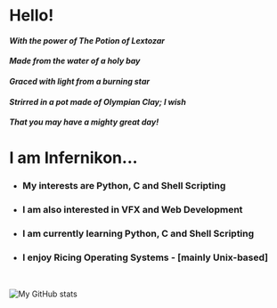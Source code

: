 <h1>Hello!</h1>
<h4><i>With the power of The Potion of Lextozar</i></h4>
<h4><i>Made from the water of a holy bay</i></h4>
<h4><i>Graced with light from a burning star</i></h4>
<h4><i>Strirred in a pot made of Olympian Clay; I wish</i></h4>
<h4><i>That you may have a mighty great day!</i></h4>

<h1>I am Infernikon...</h1>
<ul style='circle'>
<li><h3>My interests are Python, C and Shell Scripting</h3></li>
<li><h3>I am also interested in VFX and Web Development</h3></li>
<li><h3>I am currently learning Python, C and Shell Scripting</h3></li>
<li><h3>I enjoy Ricing Operating Systems - [mainly Unix-based]</h3></li>
</ul> 

<br>

![My GitHub stats](https://github-readme-stats.vercel.app/api?username=A26-Projects&show_icons=true&theme=radical&bg_color=1e1e2e&text_color=cdd6f4&icon_color=cba6f7&title_color=94e2d5)

<!--

A26-Projects/A26-Projects is a ✨ special ✨ repository because its `README.md` (this file) appears on your GitHub profile.
You can click the Preview link to take a look at your changes.
--->
